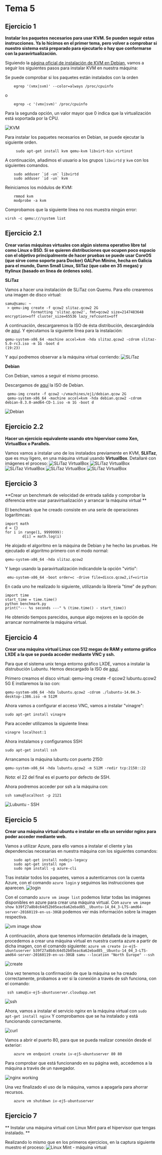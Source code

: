 # Tema 5
## Ejercicio 1
**Instalar los paquetes necesarios para usar KVM. Se pueden seguir estas instrucciones. Ya lo hicimos en el primer tema, pero volver a comprobar si nuestro sistema está preparado para ejecutarlo o hay que conformarse con la paravirtualización.**

Siguiendo la [página oficial de instalación de KVM en Debian](https://www.howtoforge.com/virtualization-with-kvm-on-a-debian-squeeze-server), vamos a seguir los siguientes pasos para instalar KVM en nuestra máquina:

Se puede comprobar si los paquetes están instalados con la orden
```
	egrep '(vmx|svm)' --color=always /proc/cpuinfo
```
o
```
	egrep -c '(vmx|svm)' /proc/cpuinfo
```

Para la segunda opción, un valor mayor que 0 indica que la virtualización está soportada por la CPU.

![KVM](http://i.cubeupload.com/AVEBQg.jpg)

Para instalar los paquetes necesarios en Debian, se puede ejecutar la siguiente orden.
```
     sudo apt-get install kvm qemu-kvm libvirt-bin virtinst
```


A continuación, añadimos el usuario a los grupos `libvirtd` y `kvm` con los siguientes comandos.
```
	sudo adduser `id -un` libvirtd
	sudo adduser `id -un` kvm
```

Reiniciamos los módulos de KVM:
```
	rmmod kvm
	modprobe -a kvm
```

Comprobamos que la siguiente línea no nos muestra ningún error:
```
virsh -c qemu:///system list
```


## Ejercicio 2.1
**Crear varias máquinas virtuales con algún sistema operativo libre tal como Linux o BSD. Si se quieren distribuciones que ocupen poco espacio con el objetivo principalmente de hacer pruebas se puede usar CoreOS (que sirve como soporte para Docker) GALPon Minino, hecha en Galicia para el mundo, Damn Small Linux, SliTaz (que cabe en 35 megas) y ttylinux (basado en línea de órdenes solo).**

**SLiTaz**

Vamos a hacer una instalación de SLiTaz con Quemu. Para ello crearemos una imagen de disco virtual:
```
samu@samu: ~
 > qemu-img create -f qcow2 slitaz.qcow2 2G
            Formatting 'slitaz.qcow2', fmt=qcow2 size=2147483648 encryption=off cluster_size=65536 lazy_refcounts=off
```

A continuación, descargaremos la ISO de ésta distribución, descargándola de [aquí](http://www.slitaz.org/en/).
Y ejecutamos la siguiente línea para la instalación:
```
qemu-system-x86_64 -machine accel=kvm -hda slitaz.qcow2 -cdrom slitaz-5.0-rc3.iso -m 1G -boot d                                        (19:23)

```
Y aquí podremos observar a la máquina virtual corriendo:
![SLiTaz](http://i.cubeupload.com/20iGAN.jpg)


**Debian**

Con Debian, vamos a seguir el mismo proceso.

Descargamos de [aquí](https://www.debian.org/index.es.html) la ISO de Debian.

```
 qemu-img create -f qcow2 ~/vmachines/ej1/debian.qcow 2G
 qemu-system-x86_64 -machine accel=kvm -hda debian.qcow2 -cdrom debian-8.3.0-amd64-CD-1.iso -m 1G -boot d
```

![Debian](http://i.cubeupload.com/4pPFg8.jpg)


## Ejercicio 2.2
**Hacer un ejercicio equivalente usando otro hipervisor como Xen, VirtualBox o Parallels.**

Vamos vamos a instalar uno de los instalados previamente en KVM,  **SLliTaz**, que es muy ligero, en una máquina virtual usando **VirtualBox**.
Detallaré con imágenes el proceso:
![SLiTaz VirtualBox](http://i.cubeupload.com/vOn4xQ.jpg)
![SLiTaz VirtualBox](http://i.cubeupload.com/GF20TA.jpg)
![SLiTaz VirtualBox](http://i.cubeupload.com/Uo1lWs.jpg)
![SLiTaz VirtualBox](http://i.cubeupload.com/tcjfWi.jpg)
![SLiTaz VirtualBox](http://i.cubeupload.com/n5Ixrx.jpg)

## Ejercicio 3
**Crear un benchmark de velocidad de entrada salida y comprobar la diferencia entre usar paravirtualización y arrancar la máquina virtual **

El benchmark que he creado consiste en una serie de operaciones logarítimcas:
```
import math
d = {}
for i in range(1, 9999999):
        d[i] = math.log(i)
```

He alojado el algoritmo en la máquina de Debian y he hecho las pruebas.
He ejecutado el algoritmo primero con el modo normal:
```
qemu-system-x86_64 -hda slitaz.qcow2
```
Y luego usando la paravirtualización indicandole la opción "virtio":
```
 emu-system-x86_64 -boot order=c -drive file=disco.qcow2,if=virtio
```

En cada uno he realizado lo siguiente, utilizando la librería "time" de python:
```
import time
start_time = time.time()
python benchmark.py
print("--- %s seconds ---" % (time.time() - start_time))
```

He obtenido tiempos parecidos, aunque algo mejores en la opción de arrancar normalmente la máquina virtual.


## Ejercicio 4
**Crear una máquina virtual Linux con 512 megas de RAM y entorno gráfico LXDE a la que se pueda acceder mediante VNC y ssh.**

Para que el sistema unix tenga entorno gráfico LXDE, vamos a instalar la distrubución Lubuntu. Hemos descargado la ISO de [aquí](http://cdimage.ubuntu.com/lubuntu/releases/14.04/release/).

Primero creamos el disco virtual: qemu-img create -f qcow2 lubuntu.qcow2 5G
E instlaremos la iso con:
```
qemu-system-x86_64 -hda lubuntu.qcow2 -cdrom ./lubuntu-14.04.3-desktop-i386.iso -m 512M
```

Ahora vamos a configurar el acceso VNC, vamos a instalar "vinagre":
```
sudo apt-get install vinagre
```

Para acceder utilizamos la siguiente línea:
```
vinagre localhost:1
```

Ahora instalamos y configuramos SSH:
```
sudo apt-get install ssh
```

Arrancamos la máquina lubuntu con puerto 2150:
```
qemu-system-x86_64 -hda lubuntu.qcow2 -m 512M -redir tcp:2150::22
```
*Nota*: el 22 del final es el puerto por defecto de SSH.

Ahora podremos acceder por ssh a la máquina con:
```
ssh samu@localhost -p 2121
```

![Lubuntu - SSH](http://i.cubeupload.com/i8IxJG.jpg)


## Ejercicio 5
**Crear una máquina virtual ubuntu e instalar en ella un servidor nginx para poder acceder mediante web.**

Vamos a utilizar Azure, para ello vamos a instalar el cliente y las dependencias necesarias en nuestra máquina con los siguientes comandos:
```
    sudo apt-get install nodejs-legacy
    sudo apt-get install npm
    sudo npm install -g azure-cli
```


Tras instalar todos los paquetes, vamos a autenticarnos con la cuenta Azure, con el comando `azure login` y seguimos las instrucciones que aparecen.
![login](http://i.cubeupload.com/qMCJLH.jpg)


Con el comando
 ```azure vm image list```
podemos listar todas las imágenes disponibles en azure para crear una máquina virtual.
Con
 ```azure vm image show b39f27a8b8c64d52b05eac6a62ebad85__Ubuntu-14_04_3-LTS-amd64-server-20160119-en-us-30GB```
podemos ver más información sobre la imagen respectiva.

![vm image show](http://i.cubeupload.com/AXc2Fd.jpg)


A continuación, ahora que tenemos información detallada de la imagen, procedemos a crear una máquina virtual en nuestra cuenta azure a partir de dicha imagen, con el comando siguiente:
```azure vm create iv-ej5-ubuntuserver b39f27a8b8c64d52b05eac6a62ebad85__Ubuntu-14_04_3-LTS-amd64-server-20160119-en-us-30GB samu --location "North Europe" --ssh ```

![create](http://i.cubeupload.com/mDmVRT.jpg)

Una vez tenemos la confirmación de que la máquina se ha creado correctamente, probamos a ver si la conexión a través de ssh funciona, con el comando:
```
 ssh samu@iv-ej5-ubuntuserver.cloudapp.net
```

![ssh](http://i.cubeupload.com/Sn6VW0.jpg)


Ahora, vamos a instalar el servicio *nginx* en la máquina virtual con
```sudo apt-get install nginx```
Y comprobamos que se ha instalado y está funcionando correctamente.

![curl](http://i.cubeupload.com/ZvJIDk.jpg)

Vamos a abrir el puerto 80, para que se pueda realizar conexión desde el exterior:
```
	azure vm endpoint create iv-ej5-ubuntuserver 80 80
```

Para comprobar que está funcionando en su página web, accedemos a la máquina a través de un navegador.

![nginx working](http://i.cubeupload.com/qLLD98.jpg)

Una vez finalizado el uso de la máquina, vamos a apagarla para ahorrar recursos.
```
	azure vm shutdown iv-ej5-ubuntuserver
```


## Ejercicio 7
** Instalar una máquina virtual con Linux Mint para el hipervisor que tengas instalado. **

Realizando lo mismo que en los primeros ejercicios, en la captura siguiente muestro el proceso:
![Linux Mint - máquina virtual](http://i.cubeupload.com/nJtXDI.png)
